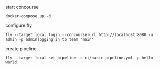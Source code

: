 

start concourse

```
docker-compose up -d
```

configure fly

```
fly --target local login --concourse-url http://localhost:8080 -u admin -p adminlogging in to team 'main'
```

create pipeline

```
fly --target local set-pipeline -c ci/basic-pipeline.yml -p hello-world
```
